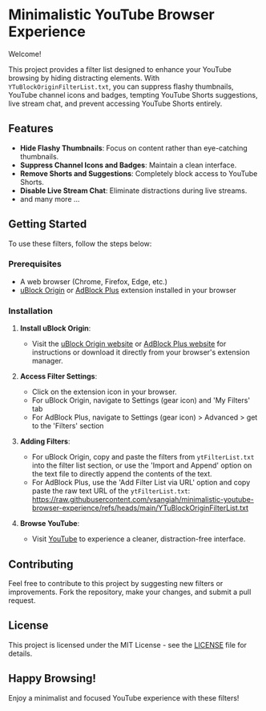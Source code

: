 # Minimalistic YouTube Browser Experience

Welcome!

This project provides a filter list designed to enhance your YouTube browsing by hiding distracting elements. With `YTuBlockOriginFilterList.txt`, you can suppress flashy thumbnails, YouTube channel icons and badges, tempting YouTube Shorts suggestions, live stream chat, and prevent accessing YouTube Shorts entirely. 

## Features

- **Hide Flashy Thumbnails**: Focus on content rather than eye-catching thumbnails.
- **Suppress Channel Icons and Badges**: Maintain a clean interface.
- **Remove Shorts and Suggestions**: Completely block access to YouTube Shorts.
- **Disable Live Stream Chat**: Eliminate distractions during live streams.
- and many more ...

## Getting Started

To use these filters, follow the steps below:

### Prerequisites

- A web browser (Chrome, Firefox, Edge, etc.)
- [uBlock Origin](https://ublockorigin.com/) or [AdBlock Plus](https://adblockplus.org/) extension installed in your browser

### Installation

1. **Install uBlock Origin**:
   - Visit the [uBlock Origin website](https://ublockorigin.com/)  or [AdBlock Plus website](https://adblockplus.org/) for instructions or download it directly from your browser's extension manager.

2. **Access Filter Settings**:
   - Click on the extension icon in your browser.
   - For uBlock Origin, navigate to Settings (gear icon) and 'My Filters' tab
   - For AdBlock Plus, navigate to Settings (gear icon) > Advanced > get to the 'Filters' section

3. **Adding Filters**:
   - For uBlock Origin, copy and paste the filters from `ytFilterList.txt` into the filter list section, or use the 'Import and Append' option on the text file to directly append the contents of the text.
   - For AdBlock Plus, use the 'Add Filter List via URL' option and copy paste the raw text URL of the `ytFilterList.txt`: https://raw.githubusercontent.com/vsangiah/minimalistic-youtube-browser-experience/refs/heads/main/YTuBlockOriginFilterList.txt

4. **Browse YouTube**:
   - Visit [YouTube](https://www.youtube.com) to experience a cleaner, distraction-free interface.

## Contributing

Feel free to contribute to this project by suggesting new filters or improvements. Fork the repository, make your changes, and submit a pull request.

## License

This project is licensed under the MIT License - see the [LICENSE](LICENSE) file for details.

## Happy Browsing!

Enjoy a minimalist and focused YouTube experience with these filters!

